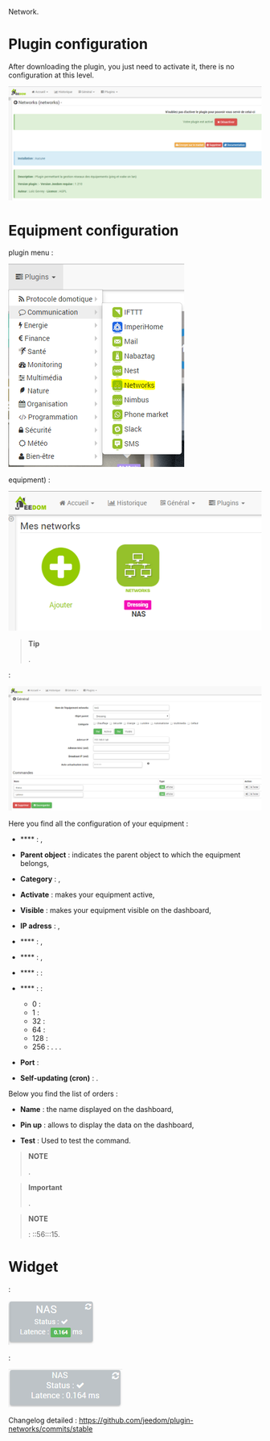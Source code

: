 
Network.

Plugin configuration 
=======================

After downloading the plugin, you just need to activate it,
there is no configuration at this level.

![networks](./images/networks.PNG)

Equipment configuration 
=============================


plugin menu :

![networks2](./images/networks2.PNG)


equipment) :

![networks3](./images/networks3.PNG)

> **Tip**
>
> 
> 
> .

 :

![networks4](./images/networks4.PNG)

Here you find all the configuration of your equipment :

-   **** : ,

-   **Parent object** : indicates the parent object to which the equipment belongs,

-   **Category** : ,

-   **Activate** : makes your equipment active,

-   **Visible** : makes your equipment visible on the dashboard,

-   **IP adress** : ,

-   **** : ,

-   **** : ,

-   **** :  : 
    
-   **** :  : 
    - 0 : 
    - 1 : 
    - 32 : 
    - 64 : 
    - 128 : 
    - 256 : 
. . .

-   **Port** : 

-   **Self-updating (cron)** : .

Below you find the list of orders :

-   **Name** : the name displayed on the dashboard,

-   **Pin up** : allows to display the data on the dashboard,

-   **Test** : Used to test the command.

> **NOTE**
>
> .

> **Important**
>
> 
> .

> **NOTE**
>
>  : ::56:::15.

Widget 
=======

 :

![networks5](./images/networks5.PNG)

 :

![networks6](./images/networks6.PNG)

Changelog detailed :
<https://github.com/jeedom/plugin-networks/commits/stable>
